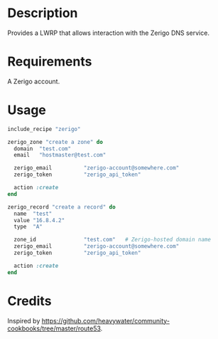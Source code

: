 Description
===========

Provides a LWRP that allows interaction with the Zerigo DNS service.

Requirements
============

A Zerigo account.

Usage
=====

```ruby
include_recipe "zerigo"

zerigo_zone "create a zone" do
  domain  "test.com"
  email   "hostmaster@test.com"

  zerigo_email          "zerigo-account@somewhere.com"
  zerigo_token          "zerigo_api_token"

  action :create
end

zerigo_record "create a record" do
  name  "test"
  value "16.8.4.2"
  type  "A"

  zone_id               "test.com"   # Zerigo-hosted domain name
  zerigo_email          "zerigo-account@somewhere.com"
  zerigo_token          "zerigo_api_token"

  action :create
end
```

Credits
=====

Inspired by https://github.com/heavywater/community-cookbooks/tree/master/route53.